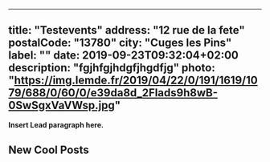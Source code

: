
---
title: "Testevents"
address: "12 rue de la fete"
postalCode: "13780"
city: "Cuges les Pins"
label: ""
date: 2019-09-23T09:32:04+02:00
description: "fgjhfgjhdgfjhgdfjg"
photo: "https://img.lemde.fr/2019/04/22/0/191/1619/1079/688/0/60/0/e39da8d_2FIads9h8wB-0SwSgxVaVWsp.jpg"
---

**Insert Lead paragraph here.**

## New Cool Posts


